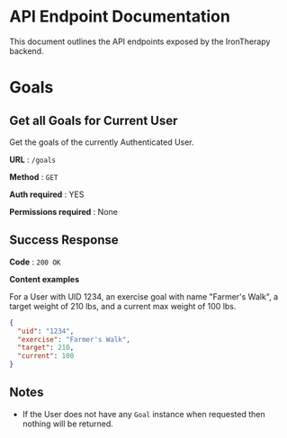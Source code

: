 # API Endpoint Documentation

This document outlines the API endpoints exposed by the IronTherapy backend.

# Goals

## Get all Goals for Current User

Get the goals of the currently Authenticated User.

**URL** : `/goals`

**Method** : `GET`

**Auth required** : YES

**Permissions required** : None

## Success Response

**Code** : `200 OK`

**Content examples**

For a User with UID 1234, an exercise goal with name "Farmer's Walk", a target weight of 210 lbs, and a current max weight of 100 lbs.

```json
{
  "uid": "1234",
  "exercise": "Farmer's Walk",
  "target": 210,
  "current": 100
}
```

## Notes

- If the User does not have any `Goal` instance when requested then nothing will be returned.
